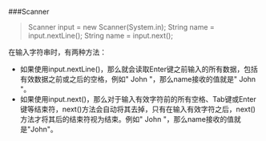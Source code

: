 ###Scanner

>Scanner input = new Scanner(System.in);
>String name = input.nextLine();
>String name = input.next();

在输入字符串时，有两种方法：
* 如果使用input.nextLine()，那么就会读取Enter键之前输入的所有数据，包括有效数据之前或之后的空格，例如"  John "，那么name接收的值就是"  John "。
* 如果使用input.next()，那么对于输入有效字符前的所有空格、Tab键或Enter键等结束符，next()方法会自动将其去掉，只有在输入有效字符之后，next()方法才将其后的结束符视为结束。例如"    John "，那么name接收的值就是"John"。